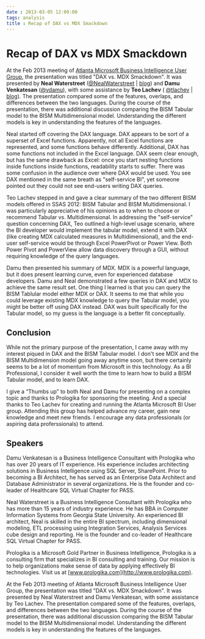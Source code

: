 ```yaml
---
date : 2013-03-05 12:00:00
tags: analysis
title : Recap of DAX vs MDX Smackdown
---
```

# Recap of DAX vs MDX Smackdown

At the Feb 2013 meeting of [Atlanta Microsoft Business Intelligence User Group](http://atlantabi.sqlpass.org), the presentation was titled "DAX vs. MDX Smackdown". It was presented by **Neal Waterstreet** ([@NealWaterstreet](https://twitter.com/NealWaterstreet) | [blog](http://www.nealwaterstreet.com/)) and **Damu Venkatesan** ([@vdamu](https://twitter.com/vdamu)), with some assistance by **Teo Lachev** ( [@tlachev](http://twitter.com/tlachev) | [blog](http://prologika.com/CS/blogs/blog/default.aspx)). The presentation compared some of the features, overlaps, and differences between the two languages. During the course of the presentation, there was additional discussion comparing the BISM Tabular model to the BISM Multidimensional model. Understanding the different models is key in understanding the features of the languages.

Neal started off covering the DAX language. DAX appears to be sort of a superset of Excel functions. Apparently, not all Excel functions are represented, and some functions behave differently. Additional, DAX has some functions not included in the Excel language. DAX seem clear enough, but has the same drawback as Excel: once you start nesting functions inside functions inside functions, readability starts to suffer. There was some confusion in the audience over where DAX would be used. You see DAX mentioned in the same breath as "self-service BI", yet someone pointed out they could not see end-users writing DAX queries.

Teo Lachev stepped in and gave a clear summary of the two different BISM models offered in SSAS 2012: BISM Tabular and BISM Multidimensional. I was particularly appreciative of his opinions as to when to choose or recommend Tabular vs. Multidimensional. In addressing the "self-service" question concerning DAX, Teo outlined a high-level usage scenario, where the BI developer would implement the tabular model, extend it with DAX (like creating MDX calculated measures in Multidimensional), and the end-user self-service would be through Excel PowerPivot or Power View. Both Power Pivot and PowerView allow data discovery through a GUI, without requiring knowledge of the query languages.

Damu then presented his summary of MDX. MDX is a powerful language, but it does present learning curve, even for experienced database developers. Damu and Neal demonstrated a few queries in DAX and MDX to achieve the same result set. One thing I learned is that you can query the BISM Tablular model either MDX or DAX. It seems to me that while you could leverage existing MDX knowledge to query the Tabular model, you might be better off using DAX instead. DAX was built specifically for the Tabular model, so my guess is the language is a better fit conceptually.

## Conclusion

While not the primary purpose of the presentation, I came away with my interest piqued in DAX and the BISM Tabular model. I don't see MDX and the BISM Multidimension model going away anytime soon, but there certainly seems to be a lot of momentum from Microsoft in this technology. As a BI Professional, I consider it well worth the time to learn how to build a BISM Tabular model, and to learn DAX.

I give a “Thumbs up” to both Neal and Damu for presenting on a complex topic and thanks to Prologika for sponsoring the meeting. And a special thanks to Teo Lachev for creating and running the Atlanta Microsoft BI User group. Attending this group has helped advance my career, gain new knowledge and meet new friends. I encourage any data professionals (or aspiring data proferssionals) to attend.

## Speakers

Damu Venkatesan is a Business Intelligence Consultant with Prologika who has over 20 years of IT experience.  His experience includes architecting solutions in Business Intelligence using SQL Server, SharePoint. Prior to becoming a BI Architect, he has served as an Enterprise Data Architect and Database Administrator in several organizations.  He is the founder and co-leader of Healthcare SQL Virtual Chapter for PASS.

Neal Waterstreet is a Business Intelligence Consultant with Prologika who has more than 15 years of industry experience. He has BBA in Computer Information Systems from Georgia State University. An experienced BI architect, Neal is skilled in the entire BI spectrum, including dimensional modeling, ETL processing using Integration Services, Analysis Services cube design and reporting. He is the founder and co-leader of Healthcare SQL Virtual Chapter for PASS.

Prologika is a Microsoft Gold Partner in Business Intelligence, Prologika is a consulting firm that specializes in BI consulting and training. Our mission is to help organizations make sense of data by applying effectively BI technologies. Visit us at [www.prologika.com](http://www.prologika.com).

At the Feb 2013 meeting of Atlanta Microsoft Business Intelligence User Group, the presentation was titled "DAX vs. MDX Smackdown". It was presented by Neal Waterstreet and Damu Venkatesan, with some assistance by Teo Lachev. The presentation compared some of the features, overlaps, and differences between the two languages. During the course of the presentation, there was additional discussion comparing the BISM Tabular model to the BISM Multidimensional model. Understanding the different models is key in understanding the features of the languages.
​